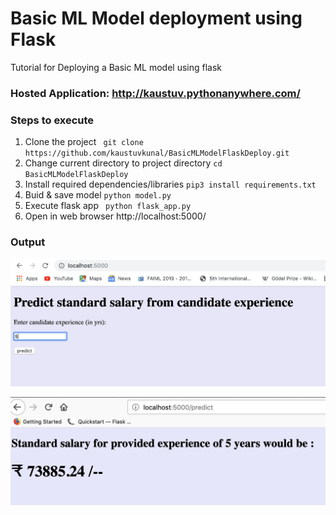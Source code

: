 # Basic ML Model deployment using Flask
Tutorial for Deploying a Basic ML model using flask

### Hosted Application: http://kaustuv.pythonanywhere.com/

### Steps to execute 
1. Clone the project ` git clone https://github.com/kaustuvkunal/BasicMLModelFlaskDeploy.git`
2. Change current directory to project directory  `cd BasicMLModelFlaskDeploy `
3. Install required dependencies/libraries  `pip3 install requirements.txt `
4. Buid & save model  `python model.py`
5. Execute flask app  ` python flask_app.py`
5. Open in web browser http://localhost:5000/

### Output 

![Enter candidate salary](images/index.png "homepage")

![predicted ]( images/predict.png "Prediction")


